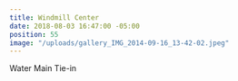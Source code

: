 ```yaml
---
title: Windmill Center
date: 2018-08-03 16:47:00 -05:00
position: 55
image: "/uploads/gallery_IMG_2014-09-16_13-42-02.jpeg"
---
```


Water Main Tie-in